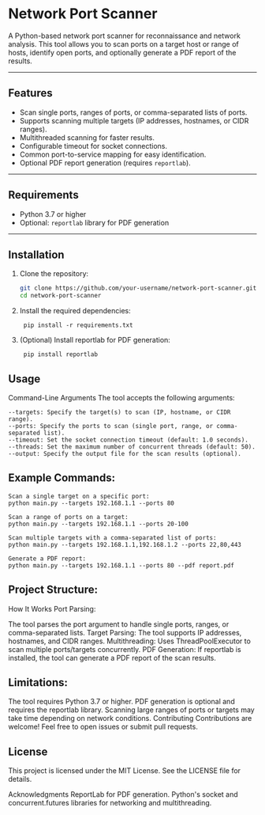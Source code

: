 # Network Port Scanner

A Python-based network port scanner for reconnaissance and network analysis. This tool allows you to scan ports on a target host or range of hosts, identify open ports, and optionally generate a PDF report of the results.

---

## Features
- Scan single ports, ranges of ports, or comma-separated lists of ports.
- Supports scanning multiple targets (IP addresses, hostnames, or CIDR ranges).
- Multithreaded scanning for faster results.
- Configurable timeout for socket connections.
- Common port-to-service mapping for easy identification.
- Optional PDF report generation (requires `reportlab`).

---

## Requirements
- Python 3.7 or higher
- Optional: `reportlab` library for PDF generation

---

## Installation
1. Clone the repository:
   ```bash
   git clone https://github.com/your-username/network-port-scanner.git
   cd network-port-scanner
   
2. Install the required dependencies:

        pip install -r requirements.txt

3. (Optional) Install reportlab for PDF generation:

        pip install reportlab

## Usage
Command-Line Arguments
The tool accepts the following arguments:

    --targets: Specify the target(s) to scan (IP, hostname, or CIDR range).
    --ports: Specify the ports to scan (single port, range, or comma-separated list).
    --timeout: Set the socket connection timeout (default: 1.0 seconds).
    --threads: Set the maximum number of concurrent threads (default: 50).
    --output: Specify the output file for the scan results (optional).
    
## Example Commands:

    Scan a single target on a specific port:
    python main.py --targets 192.168.1.1 --ports 80

    Scan a range of ports on a target:
    python main.py --targets 192.168.1.1 --ports 20-100

    Scan multiple targets with a comma-separated list of ports:
    python main.py --targets 192.168.1.1,192.168.1.2 --ports 22,80,443

    Generate a PDF report:
    python main.py --targets 192.168.1.1 --ports 80 --pdf report.pdf

## Project Structure:

How It Works
Port Parsing: 

The tool parses the port argument to handle single ports, ranges, or comma-separated lists.
Target Parsing: 
The tool supports IP addresses, hostnames, and CIDR ranges.
Multithreading: 
Uses ThreadPoolExecutor to scan multiple ports/targets concurrently.
PDF Generation: 
If reportlab is installed, the tool can generate a PDF report of the scan results.

## Limitations:

The tool requires Python 3.7 or higher.
PDF generation is optional and requires the reportlab library.
Scanning large ranges of ports or targets may take time depending on network conditions.
Contributing
Contributions are welcome! Feel free to open issues or submit pull requests.

## License
This project is licensed under the MIT License. See the LICENSE file for details.

Acknowledgments
ReportLab for PDF generation.
Python's socket and concurrent.futures libraries for networking and multithreading.